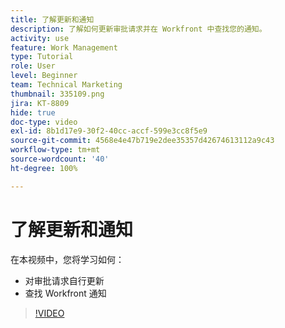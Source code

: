 ```yaml
---
title: 了解更新和通知
description: 了解如何更新审批请求并在 Workfront 中查找您的通知。
activity: use
feature: Work Management
type: Tutorial
role: User
level: Beginner
team: Technical Marketing
thumbnail: 335109.png
jira: KT-8809
hide: true
doc-type: video
exl-id: 8b1d17e9-30f2-40cc-accf-599e3cc8f5e9
source-git-commit: 4568e4e47b719e2dee35357d42674613112a9c43
workflow-type: tm+mt
source-wordcount: '40'
ht-degree: 100%

---
```


# 了解更新和通知

在本视频中，您将学习如何：

* 对审批请求自行更新
* 查找 Workfront 通知

>[!VIDEO](https://video.tv.adobe.com/v/335109/?quality=12&learn=on&enablevpops)

<!--
learn more URLS
Tag others on updates
Update work
-->
